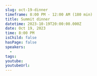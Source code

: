 ```yaml
---
slug: oct-19-dinner
timeframe: 8:00 PM - 12:00 AM (180 min)
title: Summit dinner
datetime: 2023-10-19T20:00:00.000Z
date: Oct 19, 2023
time: 8:00 PM
isChild: false
hasPage: false
speakers:
  -
tags:
youtube:
youtubeUrl:
---
```

